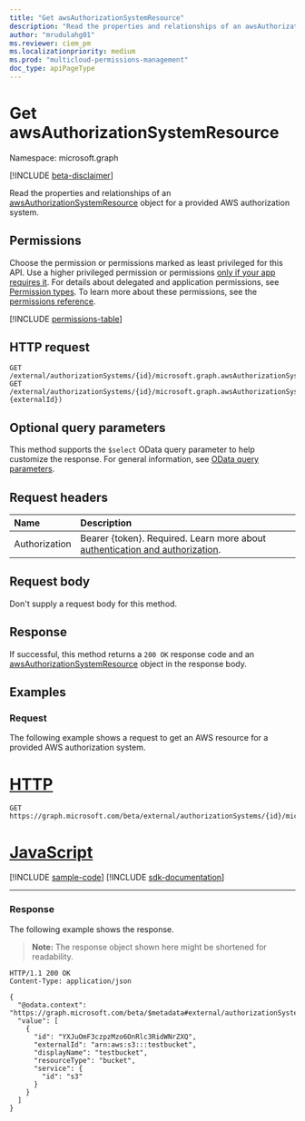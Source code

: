```yaml
---
title: "Get awsAuthorizationSystemResource"
description: "Read the properties and relationships of an awsAuthorizationSystemResource object for a provided AWS authorization system."
author: "mrudulahg01"
ms.reviewer: ciem_pm
ms.localizationpriority: medium
ms.prod: "multicloud-permissions-management"
doc_type: apiPageType
---
```


# Get awsAuthorizationSystemResource
Namespace: microsoft.graph

[!INCLUDE [beta-disclaimer](../../includes/beta-disclaimer.md)]

Read the properties and relationships of an [awsAuthorizationSystemResource](../resources/awsauthorizationsystemresource.md) object for a provided AWS authorization system.

## Permissions
Choose the permission or permissions marked as least privileged for this API. Use a higher privileged permission or permissions [only if your app requires it](/graph/permissions-overview#best-practices-for-using-microsoft-graph-permissions). For details about delegated and application permissions, see [Permission types](/graph/permissions-overview#permission-types). To learn more about these permissions, see the [permissions reference](/graph/permissions-reference).

<!-- { "blockType": "permissions", "name": "awsauthorizationsystemresource_get" } -->
[!INCLUDE [permissions-table](../includes/permissions/awsauthorizationsystemresource-get-permissions.md)]

<!--
[!INCLUDE [epm-rbac-servicenow-apis-read](../includes/rbac-for-apis/epm-rbac-servicenow-apis-read.md)]
-->

## HTTP request

<!-- {
  "blockType": "ignored"
}
-->
``` http
GET /external/authorizationSystems/{id}/microsoft.graph.awsAuthorizationSystem/resources/{resourceId}
GET /external/authorizationSystems/{id}/microsoft.graph.awsAuthorizationSystem/resources(externalId={externalId})
```

## Optional query parameters
This method supports the `$select` OData query parameter to help customize the response. For general information, see [OData query parameters](/graph/query-parameters).

## Request headers
|Name|Description|
|:---|:---|
|Authorization|Bearer {token}. Required. Learn more about [authentication and authorization](/graph/auth/auth-concepts).|

## Request body
Don't supply a request body for this method.

## Response

If successful, this method returns a `200 OK` response code and an [awsAuthorizationSystemResource](../resources/awsauthorizationsystemresource.md) object in the response body.

## Examples

### Request
The following example shows a request to get an AWS resource for a provided AWS authorization system.
# [HTTP](#tab/http)
<!-- {
  "blockType": "request",
  "name": "get_awsauthorizationsystemresource"
}
-->
``` http
GET https://graph.microsoft.com/beta/external/authorizationSystems/{id}/microsoft.graph.awsAuthorizationSystem/resources/YXJuOmF3czpzMzo6OnRlc3RidWNrZXQ
```

# [JavaScript](#tab/javascript)
[!INCLUDE [sample-code](../includes/snippets/javascript/get-awsauthorizationsystemresource-javascript-snippets.md)]
[!INCLUDE [sdk-documentation](../includes/snippets/snippets-sdk-documentation-link.md)]

---

### Response
The following example shows the response.
>**Note:** The response object shown here might be shortened for readability.
<!-- {
  "blockType": "response",
  "truncated": true,
  "@odata.type": "microsoft.graph.awsAuthorizationSystemResource"
}
-->
``` http
HTTP/1.1 200 OK
Content-Type: application/json

{
  "@odata.context": "https://graph.microsoft.com/beta/$metadata#external/authorizationSystems/{id}/resources",
  "value": [
    {
      "id": "YXJuOmF3czpzMzo6OnRlc3RidWNrZXQ",
      "externalId": "arn:aws:s3:::testbucket",
      "displayName": "testbucket",
      "resourceType": "bucket",
      "service": {
        "id": "s3"
      }
    }
  ]
}
```
